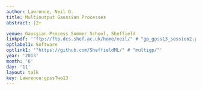 ```yaml
---
author: Lawrence, Neil D.
title: Multioutput Gaussian Processes
abstract: |2+

venue: Gaussian Process Summer School, Sheffield
linkpdf: '"ftp://ftp.dcs.shef.ac.uk/home/neil/" # "gp_gpss13_session2.pdf"'
optlabel1: Software
optlink1: '"https://github.com/SheffieldML/" # "multigp/"'
year: '2013'
month: '6'
day: '11'
layout: talk
key: Lawrence:gpssTwo13
---
```

